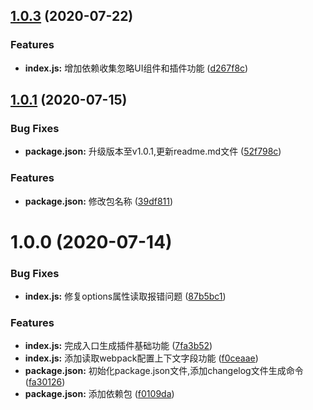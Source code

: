 ## [1.0.3](https://github.com/Oc-master/entry-extract-webpack-plugin/compare/v1.0.2...v1.0.3) (2020-07-22)


### Features

* **index.js:** 增加依赖收集忽略UI组件和插件功能 ([d267f8c](https://github.com/Oc-master/entry-extract-webpack-plugin/commit/d267f8cdb05ede1e5f3caa8048ea9b5acd9db9a4))



## [1.0.1](https://github.com/Oc-master/entry-extract-webpack-plugin/compare/v1.0.0...v1.0.1) (2020-07-15)


### Bug Fixes

* **package.json:** 升级版本至v1.0.1,更新readme.md文件 ([52f798c](https://github.com/Oc-master/entry-extract-webpack-plugin/commit/52f798ccdb6a7419ea628af2234082a5e2405679))


### Features

* **package.json:** 修改包名称 ([39df811](https://github.com/Oc-master/entry-extract-webpack-plugin/commit/39df811c024671022def0e5ab411b6dbdf89d14d))



# 1.0.0 (2020-07-14)


### Bug Fixes

* **index.js:** 修复options属性读取报错问题 ([87b5bc1](https://github.com/Oc-master/entry-extract-webpack-plugin/commit/87b5bc1f733e42877a8dd80bf2259c5f892d7617))


### Features

* **index.js:** 完成入口生成插件基础功能 ([7fa3b52](https://github.com/Oc-master/entry-extract-webpack-plugin/commit/7fa3b52dcdd9d4294ce79c4860f3bd7a57caee65))
* **index.js:** 添加读取webpack配置上下文字段功能 ([f0ceaae](https://github.com/Oc-master/entry-extract-webpack-plugin/commit/f0ceaae256fdd3da051a663f4c7f1bb9b19b1a76))
* **package.json:** 初始化package.json文件,添加changelog文件生成命令 ([fa30126](https://github.com/Oc-master/entry-extract-webpack-plugin/commit/fa301261d10c51ac99f5819eb1c09906760d28e6))
* **package.json:** 添加依赖包 ([f0109da](https://github.com/Oc-master/entry-extract-webpack-plugin/commit/f0109dab5b8a5839bea5d1ff09e6bd38a3ecd4d7))



